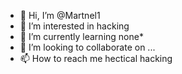 - 👋 Hi, I’m @Martnel1
- 👀 I’m interested in hacking 
- 🌱 I’m currently learning none*
- 💞️ I’m looking to collaborate on ...
- 📫 How to reach me hectical hacking

<!---
Martnel1/Martnel1 is a ✨ special ✨ repository because its `README.md` (this file) appears on your GitHub profile.
You can click the Preview link to take a look at your changes.
--->
